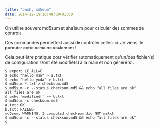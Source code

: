 ```yaml
---
title: "bash, md5sum"
date: 2014-12-19T10:48:00+01:00
---
```

On utilise souvent md5sum et sha1sum pour calculer des sommes de contrôle. 

Ces commandes permettent aussi de contrôler celles-ci. Je viens de percuter cette semaine seulement !

Cela peut être pratique pour vérifier automatiquement qu'un/des fichier(s) de configuration a/ont été modifié(s) à la main et non généré(s).


```
$ export LC_ALL=C
$ echo "hello man" > a.txt
$ echo "hello yoda" > b.txt
$ md5sum *.txt > checksum.md5
$ md5sum -c --status checksum.md5 && echo "all files are ok"
all files are ok
$ echo 'modified!' >> b.txt 
$ md5sum -c checksum.md5
a.txt: OK
b.txt: FAILED
md5sum: WARNING: 1 computed checksum did NOT match
$ md5sum -c --status checksum.md5 && echo "all files are ok"
$
```

<div style="height: 0; overflow: hidden;">md5sum, sha1sum, sommes de contrôle
</div>

